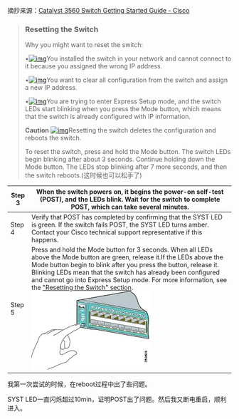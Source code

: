 摘抄来源：[Catalyst 3560 Switch Getting Started Guide - Cisco](https://www.cisco.com/c/en/us/td/docs/switches/lan/catalyst3560/hardware/quick/guide/3560gsg_08.html#wp49930)

> ### Resetting the Switch
>
> Why you might want to reset the switch:
>
> •[![img](https://www.cisco.com/c/dam/en/us/td/i/templates/blank.gif)](https://www.cisco.com/c/dam/en/us/td/i/templates/blank.gif)You installed the switch in your network and cannot connect to it because you assigned the wrong IP address.
>
> •[![img](https://www.cisco.com/c/dam/en/us/td/i/templates/blank.gif)](https://www.cisco.com/c/dam/en/us/td/i/templates/blank.gif)You want to clear all configuration from the switch and assign a new IP address.
>
> •[![img](https://www.cisco.com/c/dam/en/us/td/i/templates/blank.gif)](https://www.cisco.com/c/dam/en/us/td/i/templates/blank.gif)You are trying to enter Express Setup mode, and the switch LEDs start blinking when you press the Mode button, which means that the switch is already configured with IP information.
>
> **Caution** [![img](https://www.cisco.com/c/dam/en/us/td/i/templates/blank.gif)](https://www.cisco.com/c/dam/en/us/td/i/templates/blank.gif)Resetting the switch deletes the configuration and reboots the switch.
>
> 
>
> To reset the switch, press and hold the Mode button. The switch LEDs begin blinking after about 3 seconds. Continue holding down the Mode button. The LEDs stop blinking after 7 more seconds, and then the switch reboots.(这时候也可以松手了)

| Step 3 | When the switch powers on, it begins the power-on self-test (POST), and the LEDs blink. Wait for the switch to complete POST, which can take several minutes. |
| ------ | ------------------------------------------------------------ |
| Step 4 | Verify that POST has completed by confirming that the SYST LED is green. If the switch fails POST, the SYST LED turns amber. Contact your Cisco technical support representative if this happens. |
| Step 5 | Press and hold the Mode button for 3 seconds. When all LEDs above the Mode button are green, release it.If the LEDs above the Mode button begin to blink after you press the button, release it. Blinking LEDs mean that the switch has already been configured and cannot go into Express Setup mode. For more information, see the ["Resetting the Switch" section](https://www.cisco.com/c/en/us/td/docs/switches/lan/catalyst3560/hardware/quick/guide/3560gsg_08.html#wp46478).![250509](.assets/250509.webp) |

我第一次尝试的时候，在reboot过程中出了些问题。

 SYST LED一直闪烁超过10min，证明POST出了问题。然后我又断电重启，顺利进入。